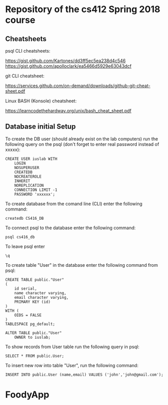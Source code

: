 # Repository of the cs412 Spring 2018 course

## Cheatsheets

psql CLI cheatsheets:

https://gist.github.com/Kartones/dd3ff5ec5ea238d4c546
https://gist.github.com/apolloclark/ea5466d5929e63043dcf

git CLI cheatsheet:

https://services.github.com/on-demand/downloads/github-git-cheat-sheet.pdf

Linux BASH (Konsole) cheatsheet:

https://learncodethehardway.org/unix/bash_cheat_sheet.pdf

## Database initial Setup

To create the DB user (should already exist on the lab computers) run the following query on the psql (don't forget to enter real password instead of xxxxx):

```
CREATE USER iuslab WITH
	LOGIN
	NOSUPERUSER
	CREATEDB
	NOCREATEROLE
	INHERIT
	NOREPLICATION
	CONNECTION LIMIT -1
	PASSWORD 'xxxxxx';
```

To create database from the comand line (CLI) enter the following command:

```
createdb CS416_DB
```

To connect psql to the database enter the following command:

```
psql cs416_db
```

To leave psql enter

```
\q
```

To create table "User" in the database enter the following command from psql:

```
CREATE TABLE public."User"
(
    id serial,
    name character varying,
    email character varying,
    PRIMARY KEY (id)
)
WITH (
    OIDS = FALSE
)
TABLESPACE pg_default;

ALTER TABLE public."User"
    OWNER to iuslab;
```

To show records from User table run the following query in psql:

```
SELECT * FROM public.User;
```

To insert new row into table "User", run the following command:

```
INSERT INTO public.User (name,email) VALUES ('john','john@gmail.com');
```
# FoodyApp
